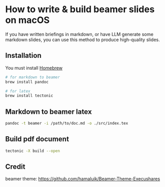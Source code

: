 # How to write & build beamer slides on macOS

If you have written briefings in markdown, or have LLM generate some markdown slides,
you can use this method to produce high-quality slides.

## Installation

You must install [Homebrew](https://brew.sh)

```sh
# for markdown to beamer
brew install pandoc

# for latex
brew install tectonic
```

## Markdown to beamer latex

```sh
pandoc -t beamer -i /path/to/doc.md -o ./src/index.tex
```

## Build pdf document

```sh
tectonic -X build --open
```

## Credit

beamer theme: https://github.com/hamaluik/Beamer-Theme-Execushares
